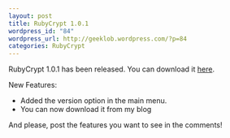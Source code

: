 ```yaml
--- 
layout: post
title: RubyCrypt 1.0.1
wordpress_id: "84"
wordpress_url: http://geeklob.wordpress.com/?p=84
categories: RubyCrypt
---
```

RubyCrypt 1.0.1 has been released. You can download it <a title="Download RubyCrypt!" href="//dl-client.getdropbox.com/u/89168/RubyCrypt/RubyCrypt1.0.1.rb" target="_blank">here</a>.

New Features:
<ul>
	<li>Added the version option in the main menu.</li>
	<li>You can now download it from my blog</li>
</ul>
And please, post the features you want to see in the comments!

